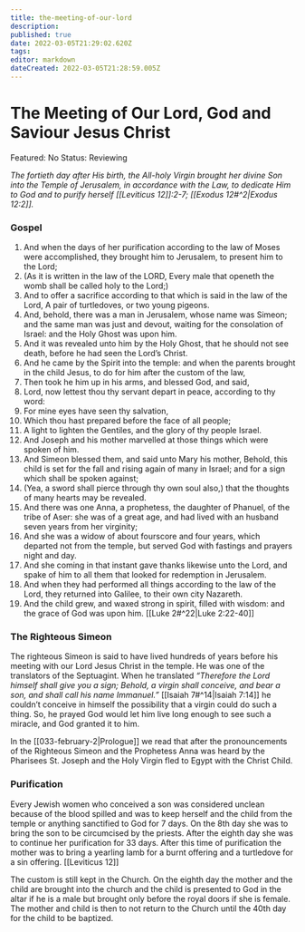 ```yaml
---
title: the-meeting-of-our-lord
description: 
published: true
date: 2022-03-05T21:29:02.620Z
tags: 
editor: markdown
dateCreated: 2022-03-05T21:28:59.005Z
---
```


# The Meeting of Our Lord, God and Saviour Jesus Christ

Featured: No
Status: Reviewing

*The fortieth day after His birth, the All-holy Virgin brought her divine Son into the Temple of Jerusalem, in accordance with the Law, to dedicate Him to God and to purify herself [[Leviticus 12]]:2-7; [[Exodus 12#^2|Exodus 12:2]].*

### Gospel

1. And when the days of her purification according to the law of Moses were accomplished, they brought him to Jerusalem, to present him to the Lord;
2. (As it is written in the law of the LORD, Every male that openeth the womb shall be called holy to the Lord;)
3. And to offer a sacrifice according to that which is said in the law of the Lord, A pair of turtledoves, or two young pigeons.
4. And, behold, there was a man in Jerusalem, whose name was Simeon; and the same man was just and devout, waiting for the consolation of Israel: and the Holy Ghost was upon him.
5. And it was revealed unto him by the Holy Ghost, that he should not see death, before he had seen the Lord’s Christ.
6. And he came by the Spirit into the temple: and when the parents brought in the child Jesus, to do for him after the custom of the law,
7. Then took he him up in his arms, and blessed God, and said,
8. Lord, now lettest thou thy servant depart in peace, according to thy word:
9. For mine eyes have seen thy salvation,
10. Which thou hast prepared before the face of all people;
11. A light to lighten the Gentiles, and the glory of thy people Israel.
12. And Joseph and his mother marvelled at those things which were spoken of him.
13. And Simeon blessed them, and said unto Mary his mother, Behold, this child is set for the fall and rising again of many in Israel; and for a sign which shall be spoken against;
14. (Yea, a sword shall pierce through thy own soul also,) that the thoughts of many hearts may be revealed.
15. And there was one Anna, a prophetess, the daughter of Phanuel, of the tribe of Aser: she was of a great age, and had lived with an husband seven years from her virginity;
16. And she was a widow of about fourscore and four years, which departed not from the temple, but served God with fastings and prayers night and day.
17. And she coming in that instant gave thanks likewise unto the Lord, and spake of him to all them that looked for redemption in Jerusalem.
18. And when they had performed all things according to the law of the Lord, they returned into Galilee, to their own city Nazareth.
19. And the child grew, and waxed strong in spirit, filled with wisdom: and the grace of God was upon him. [[Luke 2#^22|Luke 2:22-40]]

### The Righteous Simeon

The righteous Simeon is said to have lived hundreds of years before his meeting with our Lord Jesus Christ in the temple. He was one of the translators of the Septuagint. When he translated *“Therefore the Lord himself shall give you a sign; Behold, a virgin shall conceive, and bear a son, and shall call his name Immanuel.”* [[Isaiah 7#^14|Isaiah 7:14]] he couldn’t conceive in himself the possibility that a virgin could do such a thing. So, he prayed God would let him live long enough to see such a miracle, and God granted it to him.

In the [[033-february-2|Prologue]] we read that after the pronouncements of the Righteous Simeon and the Prophetess Anna was heard by the Pharisees St. Joseph and the Holy Virgin fled to Egypt with the Christ Child.

### Purification

Every Jewish women who conceived a son was considered unclean because of the blood spilled and was to keep herself and the child from the temple or anything sanctified to God for 7 days. On the 8th day she was to bring the son to be circumcised by the priests. After the eighth day she was to continue her purification for 33 days. After this time of purification the mother was to bring a yearling lamb for a burnt offering and a turtledove for a sin offering. [[Leviticus 12]]

The custom is still kept in the Church. On the eighth day the mother and the child are brought into the church and the child is presented to God in the altar if he is a male but brought only before the royal doors if she is female. The mother and child is then to not return to the Church until the 40th day for the child to be baptized.